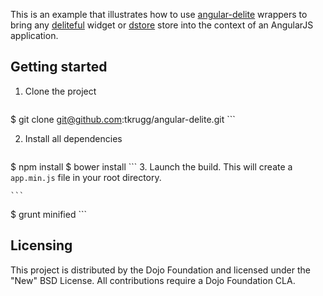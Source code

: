 This is an example that illustrates how to use [angular-delite](http://github.com/tkrugg/angular-delite) wrappers to bring any [deliteful](http://github.com/ibm-js/deliteful) widget or [dstore](http://github.com/sitepen/dstore) store into the context of an AngularJS application.


## Getting started 

1. Clone the project

	```
$ git clone git@github.com:tkrugg/angular-delite.git
	```

2. Install all dependencies

	```
$ npm install 
$ bower install
	```
3. Launch the build. This will create a `app.min.js` file in your root directory.

	```
$ grunt minified
	```

## Licensing
This project is distributed by the Dojo Foundation and licensed under the "New" BSD License. All contributions require a Dojo Foundation CLA.
